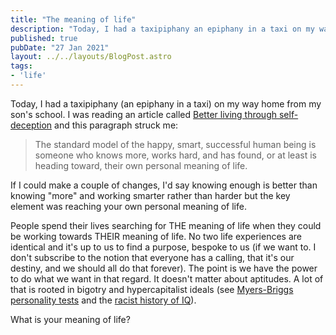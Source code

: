 ```yaml
---
title: "The meaning of life"
description: "Today, I had a taxipiphany an epiphany in a taxi on my way home from my son's school."
published: true
pubDate: "27 Jan 2021"
layout: ../../layouts/BlogPost.astro
tags:
- 'life'
---
```


Today, I had a taxipiphany (an epiphany in a taxi) on my way home from my son's school. I was reading an article called [Better living through self-deception](https://kottke.org/07/05/better-living-through-self-deception) and this paragraph struck me:

> The standard model of the happy, smart, successful human being is someone who knows more, works hard, and has found, or at least is heading toward, their own personal meaning of life.

If I could make a couple of changes, I'd say knowing enough is better than knowing "more" and working smarter rather than harder but the key element was reaching your own personal meaning of life.

People spend their lives searching for THE meaning of life when they could be working towards THEIR meaning of life. No two life experiences are identical and it's up to us to find a purpose, bespoke to us (if we want to. I don't subscribe to the notion that everyone has a calling, that it's our destiny, and we should all do that forever). The point is we have the power to do what we want in that regard. It doesn't matter about aptitudes. A lot of that is rooted in bigotry and hypercapitalist ideals (see [Myers-Briggs personality tests](https://digg.com/2015/myers-briggs-secret-history) and the [racist history of IQ](https://interestingengineering.com/science/the-notorious-inaccuracies-and-failings-of-iq-tests)).

What is your meaning of life?
